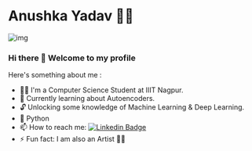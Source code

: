 # Anushka Yadav :woman_technologist:

![img](https://miro.medium.com/max/875/1*qdAW1TjCN57h1lbuuzvchg.gif)

### Hi there 👋  Welcome to my profile

Here's something about me :

- 💁‍♀️ I'm a Computer Science Student at IIIT Nagpur.
- 📖 Currently learning about Autoencoders. 
- 🔓  Unlocking some knowledge of Machine Learning & Deep Learning. 
- 💙 Python
- 📫 How to reach me: [![Linkedin Badge](https://img.shields.io/badge/-LinkedIn-blue?style=flat-square&logo=Linkedin&logoColor=white&link=https://www.linkedin.com/in/anushka-yadav/)](https://www.linkedin.com/in/anushka-yadav/)
- ⚡ Fun fact: I am also an Artist 🎨🎨

